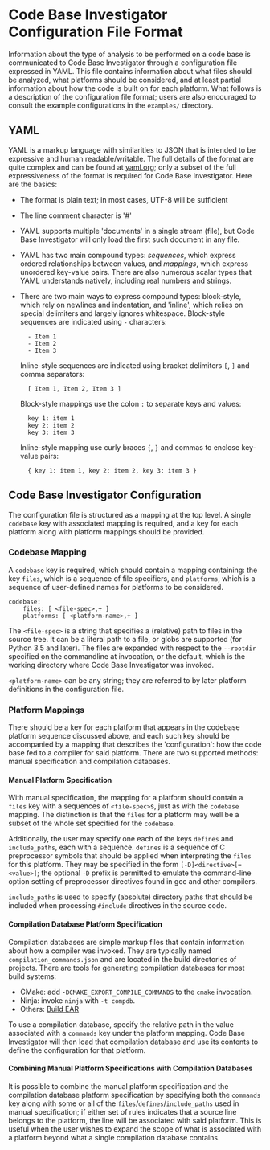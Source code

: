 Code Base Investigator Configuration File Format
================================================

Information about the type of analysis to be performed on a code base is communicated to Code Base Investigator through a configuration file expressed in YAML. This file contains information about what files should be analyzed, what platforms should be considered, and at least partial information about how the code is built on for each platform. What follows is a description of the configuration file format; users are also encouraged to consult the example configurations in the `examples/` directory.

## YAML

YAML is a markup language with similarities to JSON that is intended to be expressive and human readable/writable. The full details of the format are quite complex and can be found at [yaml.org](https://yaml.org/); only a subset of the full expressiveness of the format is required for Code Base Investigator. Here are the basics:

- The format is plain text; in most cases, UTF-8 will be sufficient
- The line comment character is '#'
- YAML supports multiple 'documents' in a single stream (file), but Code Base Investigator will only load the first such document in any file.
- YAML has two main compound types: _sequences_, which express ordered relationships between values, and _mappings_, which express unordered key-value pairs. There are also numerous scalar types that YAML understands natively, including real numbers and strings.
- There are two main ways to express compound types: block-style, which rely on newlines and indentation, and 'inline', which relies on special delimiters and largely ignores whitespace.
  Block-style sequences are indicated using `-` characters:

        - Item 1
        - Item 2
        - Item 3

  Inline-style sequences are indicated using bracket delimiters `[`, `]` and comma separators:

        [ Item 1, Item 2, Item 3 ]

  Block-style mappings use the colon `:` to separate keys and values:

        key 1: item 1
        key 2: item 2
        key 3: item 3

  Inline-style mapping use curly braces `{`, `}` and commas to enclose key-value pairs:

        { key 1: item 1, key 2: item 2, key 3: item 3 }

## Code Base Investigator Configuration

The configuration file is structured as a mapping at the top level. A single `codebase` key with associated mapping is required, and a key for each platform along with platform mappings should be provided.

### Codebase Mapping

A `codebase` key is required, which should contain a mapping containing: the key `files`, which is a sequence of file specifiers, and `platforms`, which is a sequence of user-defined names for platforms to be considered.

    codebase:
        files: [ <file-spec>,+ ]
        platforms: [ <platform-name>,+ ]

The `<file-spec>` is a string that specifies a (relative) path to files in the source tree. It can be a literal path to a file, or globs are supported (for Python 3.5 and later).  The files are expanded with respect to the `--rootdir` specified on the commandline at invocation, or the default, which is the working directory where Code Base Investigator was invoked.

`<platform-name>` can be any string; they are referred to by later platform definitions in the configuration file.

### Platform Mappings

There should be a key for each platform that appears in the codebase platform sequence discussed above, and each such key should be accompanied by a mapping that describes the 'configuration': how the code base fed to a compiler for said platform. There are two supported methods: manual specification and compilation databases.

#### Manual Platform Specification

With manual specification, the mapping for a platform should contain a `files` key with a sequences of `<file-spec>`s, just as with the `codebase` mapping. The distinction is that the `files` for a platform may well be a subset of the whole set specified for the `codebase`.

Additionally, the user may specify one each of the keys `defines` and `include_paths`, each with a sequence. `defines` is a sequence of C preprocessor symbols that should be applied when interpreting the `files` for this platform. They may be specified in the form `[-D]<directive>[=<value>]`; the optional `-D` prefix is permitted to emulate the command-line option setting of preprocessor directives found in gcc and other compilers.

`include_paths` is used to specify (absolute) directory paths that should be included when processing `#include` directives in the source code.

#### Compilation Database Platform Specification

Compilation databases are simple markup files that contain information about how a compiler was invoked. They are typically named `compilation_commands.json` and are located in the build directories of projects. There are tools for generating compilation databases for most build systems:

- CMake: add `-DCMAKE_EXPORT_COMPILE_COMMANDS` to the `cmake` invocation.
- Ninja: invoke `ninja` with `-t compdb`.
- Others: [Build EAR](https://github.com/rizsotto/Bear)

To use a compilation database, specify the relative path in the value associated with a `commands` key under the platform mapping. Code Base Investigator will then load that compilation database and use its contents to define the configuration for that platform.

#### Combining Manual Platform Specifications with Compilation Databases

It is possible to combine the manual platform specification and the compilation database platform specification by specifying both the `commands` key along with some or all of the `files`/`defines`/`include_paths` used in manual specification; if either set of rules indicates that a source line belongs to the platform, the line will be associated with said platform. This is useful when the user wishes to expand the scope of what is associated with a platform beyond what a single compilation database contains.

